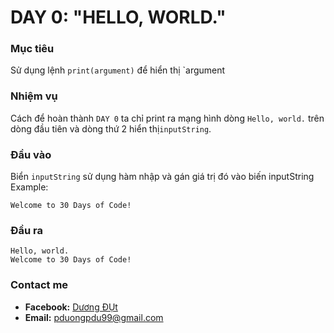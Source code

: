 # DAY 0: "HELLO, WORLD."
### Mục tiêu
Sử dụng lệnh `print(argument)` để hiển thị `argument
### Nhiệm vụ
Cách để hoàn thành `DAY 0` ta chỉ print ra mạng hình dòng `Hello, world.` trên dòng đầu tiên và dòng thứ 2 hiển thị`inputString`.
### Đầu vào
Biển `inputString` sử dụng hàm nhập và gán giá trị đó vào biến inputString
Example:
```
Welcome to 30 Days of Code!
```	
### Đầu ra
```
Hello, world.
Welcome to 30 Days of Code!
```

### Contact me
* **Facebook:** [Dương ĐỤt](https://www.facebook.com/Cc35CzTk)
* **Email:** pduongpdu99@gmail.com





